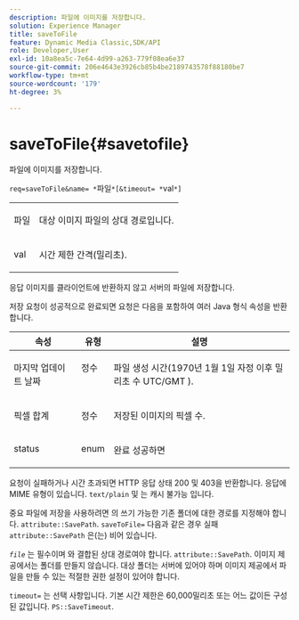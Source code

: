 ```yaml
---
description: 파일에 이미지를 저장합니다.
solution: Experience Manager
title: saveToFile
feature: Dynamic Media Classic,SDK/API
role: Developer,User
exl-id: 10a8ea5c-7e64-4d99-a263-779f08ea6e37
source-git-commit: 206e4643e3926cb85b4be2189743578f88180be7
workflow-type: tm+mt
source-wordcount: '179'
ht-degree: 3%

---
```


# saveToFile{#savetofile}

파일에 이미지를 저장합니다.

`req=saveToFile&name= *`파일`*[&timeout= *`val`*]`

<table id="simpletable_5674FD9655FE4CDDB0E5DC8655890A66"> 
 <tr class="strow"> 
  <td class="stentry"> <p><span class="varname"> 파일</span> </p> </td> 
  <td class="stentry"> <p>대상 이미지 파일의 상대 경로입니다. </p></td> 
 </tr> 
 <tr class="strow"> 
  <td class="stentry"> <p><span class="varname"> val</span> </p></td> 
  <td class="stentry"> <p>시간 제한 간격(밀리초). </p></td> 
 </tr> 
</table>

응답 이미지를 클라이언트에 반환하지 않고 서버의 파일에 저장합니다.

저장 요청이 성공적으로 완료되면 요청은 다음을 포함하여 여러 Java 형식 속성을 반환합니다.

<table id="table_8BA8F75A0B7241BAB9B4359F97C21137"> 
 <thead> 
  <tr> 
   <th class="entry"> <b> 속성</b> </th> 
   <th class="entry"> <b> 유형</b> </th> 
   <th class="entry"> <b> 설명</b> </th> 
  </tr> 
 </thead>
 <tbody> 
  <tr valign="top"> 
   <td> <p> <span class="codeph"> 마지막 업데이트 날짜</span> </p> </td> 
   <td> <p> 정수 </p> </td> 
   <td> <p>파일 생성 시간(1970년 1월 1일 자정 이후 밀리초 수 UTC/GMT ). </p> </td> 
  </tr> 
  <tr valign="top"> 
   <td> <p> <span class="codeph"> 픽셀 합계</span> </p> </td> 
   <td> <p> 정수 </p> </td> 
   <td> <p> 저장된 이미지의 픽셀 수. </p> </td> 
  </tr> 
  <tr valign="top"> 
   <td> <p> <span class="codeph"> status</span> </p> </td> 
   <td> <p> enum </p> </td> 
   <td> <p> <span class="codeph"> 완료</span> 성공하면 </p> </td> 
  </tr> 
 </tbody> 
</table>

요청이 실패하거나 시간 초과되면 HTTP 응답 상태 200 및 403을 반환합니다. 응답에 MIME 유형이 있습니다. `text/plain` 및 는 캐시 불가능 입니다.

중요 파일에 저장을 사용하려면 의 쓰기 가능한 기존 폴더에 대한 경로를 지정해야 합니다. `attribute::SavePath`. `saveToFile=` 다음과 같은 경우 실패 `attribute::SavePath` 은(는) 비어 있습니다.

*`file`* 는 필수이며 와 결합된 상대 경로여야 합니다. `attribute::SavePath`. 이미지 제공에서는 폴더를 만들지 않습니다. 대상 폴더는 서버에 있어야 하며 이미지 제공에서 파일을 만들 수 있는 적절한 권한 설정이 있어야 합니다.

`timeout=` 는 선택 사항입니다. 기본 시간 제한은 60,000밀리초 또는 어느 값이든 구성된 값입니다. `PS::SaveTimeout`.
